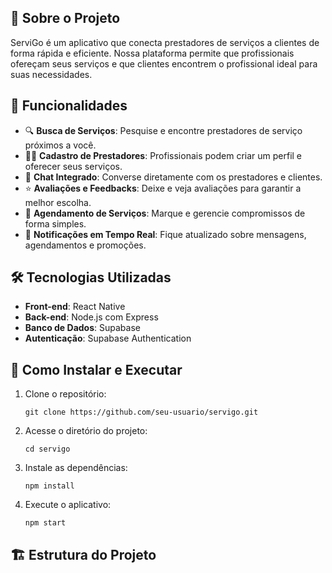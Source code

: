 <h2>📖 Sobre o Projeto</h2>
<p>ServiGo é um aplicativo que conecta prestadores de serviços a clientes de forma rápida e eficiente. Nossa plataforma permite que profissionais ofereçam seus serviços e que clientes encontrem o profissional ideal para suas necessidades.</p>

<h2>🚀 Funcionalidades</h2>
<ul>
    <li>🔍 <strong>Busca de Serviços</strong>: Pesquise e encontre prestadores de serviço próximos a você.</li>
    <li>👨‍🔧 <strong>Cadastro de Prestadores</strong>: Profissionais podem criar um perfil e oferecer seus serviços.</li>
    <li>💬 <strong>Chat Integrado</strong>: Converse diretamente com os prestadores e clientes.</li>
    <li>⭐ <strong>Avaliações e Feedbacks</strong>: Deixe e veja avaliações para garantir a melhor escolha.</li>
    <li>📅 <strong>Agendamento de Serviços</strong>: Marque e gerencie compromissos de forma simples.</li>
    <li>🔔 <strong>Notificações em Tempo Real</strong>: Fique atualizado sobre mensagens, agendamentos e promoções.</li>
</ul>

<h2>🛠️ Tecnologias Utilizadas</h2>
<ul>
    <li><strong>Front-end</strong>: React Native</li>
    <li><strong>Back-end</strong>: Node.js com Express</li>
    <li><strong>Banco de Dados</strong>: Supabase</li>
    <li><strong>Autenticação</strong>: Supabase Authentication</li>
</ul>

<h2>📲 Como Instalar e Executar</h2>
<ol>
    <li>Clone o repositório:
        <pre><code>git clone https://github.com/seu-usuario/servigo.git</code></pre>
    </li>
    <li>Acesse o diretório do projeto:
        <pre><code>cd servigo</code></pre>
    </li>
    <li>Instale as dependências:
        <pre><code>npm install</code></pre>
    </li>
    <li>Execute o aplicativo:
        <pre><code>npm start</code></pre>
    </li>
</ol>

<h2>🏗️ Estrutura do Projeto</h2>
<pre><code>
